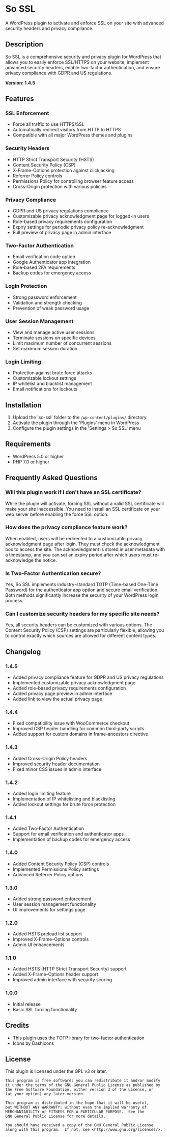 # So SSL

A WordPress plugin to activate and enforce SSL on your site with advanced security headers and privacy compliance.

## Description

So SSL is a comprehensive security and privacy plugin for WordPress that allows you to easily enforce SSL/HTTPS on your website, implement advanced security headers, enable two-factor authentication, and ensure privacy compliance with GDPR and US regulations.

**Version: 1.4.5**

## Features

### SSL Enforcement
* Force all traffic to use HTTPS/SSL
* Automatically redirect visitors from HTTP to HTTPS
* Compatible with all major WordPress themes and plugins

### Security Headers
* HTTP Strict Transport Security (HSTS)
* Content Security Policy (CSP)
* X-Frame-Options protection against clickjacking
* Referrer Policy controls
* Permissions Policy for controlling browser feature access
* Cross-Origin protection with various policies

### Privacy Compliance
* GDPR and US privacy regulations compliance
* Customizable privacy acknowledgment page for logged-in users
* Role-based privacy requirements configuration
* Expiry settings for periodic privacy policy re-acknowledgment
* Full preview of privacy page in admin interface

### Two-Factor Authentication
* Email verification code option
* Google Authenticator app integration
* Role-based 2FA requirements
* Backup codes for emergency access

### Login Protection
* Strong password enforcement
* Validation and strength checking
* Prevention of weak password usage

### User Session Management
* View and manage active user sessions
* Terminate sessions on specific devices
* Limit maximum number of concurrent sessions
* Set maximum session duration

### Login Limiting
* Protection against brute force attacks
* Customizable lockout settings
* IP whitelist and blacklist management
* Email notifications for lockouts

## Installation

1. Upload the 'so-ssl' folder to the `/wp-content/plugins/` directory
2. Activate the plugin through the 'Plugins' menu in WordPress
3. Configure the plugin settings in the 'Settings > So SSL' menu

## Requirements

* WordPress 5.0 or higher
* PHP 7.0 or higher

## Frequently Asked Questions

### Will this plugin work if I don't have an SSL certificate?

While the plugin will activate, forcing SSL without a valid SSL certificate will make your site inaccessible. You need to install an SSL certificate on your web server before enabling the force SSL option.

### How does the privacy compliance feature work?

When enabled, users will be redirected to a customizable privacy acknowledgment page after login. They must check the acknowledgment box to access the site. The acknowledgment is stored in user metadata with a timestamp, and you can set an expiry period after which users must re-acknowledge the notice.

### Is Two-Factor Authentication secure?

Yes, So SSL implements industry-standard TOTP (Time-based One-Time Password) for the authenticator app option and secure email verification. Both methods significantly increase the security of your WordPress login process.

### Can I customize security headers for my specific site needs?

Yes, all security headers can be customized with various options. The Content Security Policy (CSP) settings are particularly flexible, allowing you to control exactly which sources are allowed for different content types.

## Changelog

### 1.4.5
* Added privacy compliance feature for GDPR and US privacy regulations
* Implemented customizable privacy acknowledgment page
* Added role-based privacy requirements configuration
* Added privacy page preview in admin interface
* Added link to view the actual privacy page

### 1.4.4
* Fixed compatibility issue with WooCommerce checkout
* Improved CSP header handling for common third-party scripts
* Added support for custom domains in frame-ancestors directive

### 1.4.3
* Added Cross-Origin Policy headers
* Improved security header documentation
* Fixed minor CSS issues in admin interface

### 1.4.2
* Added login limiting feature
* Implementation of IP whitelisting and blacklisting
* Added lockout settings for brute force protection

### 1.4.1
* Added Two-Factor Authentication
* Support for email verification and authenticator apps
* Implementation of backup codes for emergency access

### 1.4.0
* Added Content Security Policy (CSP) controls
* Implemented Permissions Policy settings
* Advanced Referrer Policy options

### 1.3.0
* Added strong password enforcement
* User session management functionality
* UI improvements for settings page

### 1.2.0
* Added HSTS preload list support
* Improved X-Frame-Options controls
* Admin UI enhancements

### 1.1.0
* Added HSTS (HTTP Strict Transport Security) support
* Added X-Frame-Options header support
* Improved admin interface with security scoring

### 1.0.0
* Initial release
* Basic SSL forcing functionality

## Credits

* This plugin uses the TOTP library for two-factor authentication
* Icons by Dashicons

## License

This plugin is licensed under the GPL v3 or later.

```
This program is free software: you can redistribute it and/or modify
it under the terms of the GNU General Public License as published by
the Free Software Foundation, either version 3 of the License, or
(at your option) any later version.

This program is distributed in the hope that it will be useful,
but WITHOUT ANY WARRANTY; without even the implied warranty of
MERCHANTABILITY or FITNESS FOR A PARTICULAR PURPOSE.  See the
GNU General Public License for more details.

You should have received a copy of the GNU General Public License
along with this program.  If not, see <http://www.gnu.org/licenses/>.
```
